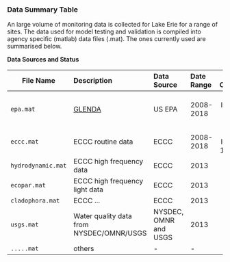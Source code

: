
### Data Summary Table
An large volume of monitoring data is collected for Lake Erie for a range of sites. The data used for model testing and validation is compiled into agency specific (matlab) data files (.mat). The ones currently used are summarised below.


**Data Sources and Status**


| File Name | Description | Data Source | Date Range | Site Overview |
| ---------------- |:----------|:-----------|:-----------|:-----------:|
| `epa.mat` | [GLENDA](https://cdx.epa.gov) | US EPA | 2008-2018 | Station ID's from ER09-ER92 |
| `eccc.mat` | ECCC routine data | ECCC | 2008-2018 | Station ID's from 12-1372 |
| `hydrodynamic.mat` | ECCC high frequency data | ECCC | 2013 |- |
| `ecopar.mat` | ECCC high frequency light data | ECCC | 2013 |- |
| `cladophora.mat` | ECCC ...| ECCC | 2013 |- |
| `usgs.mat` | Water quality data from NYSDEC/OMNR/USGS| NYSDEC, OMNR and USGS | 2013 |- |
| `.....mat` | others | - |- |- |

